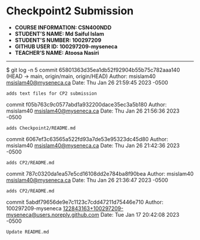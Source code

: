 # Checkpoint2 Submission

- **COURSE INFORMATION: CSN400NDD**
- **STUDENT’S NAME: Md Saiful Islam**
- **STUDENT'S NUMBER: 100297209**
- **GITHUB USER ID: 100297209-myseneca**
- **TEACHER’S NAME: Atoosa Nasiri**

---

$ git log -n 5
commit 65801363d35ea1db52f92904b55b75c782aaa140 (HEAD -> main, origin/main, origin/HEAD)
Author: msislam40 <msislam40@myseneca.ca>
Date:   Thu Jan 26 21:59:45 2023 -0500

    adds text files for CP2 submission

commit f05b763c9c0577abd1a932200dace35ec3a5b180
Author: msislam40 <msislam40@myseneca.ca>
Date:   Thu Jan 26 21:56:36 2023 -0500

    adds Checkpoint2/README.md

commit 6067ef3c63565a522fd93a7de53e95323dc45d80
Author: msislam40 <msislam40@myseneca.ca>
Date:   Thu Jan 26 21:42:36 2023 -0500

    adds CP2/README.md

commit 787c0320da1ea57e5cd16108dd2e784ba8f90bea
Author: msislam40 <msislam40@myseneca.ca>
Date:   Thu Jan 26 21:36:47 2023 -0500

    adds CP2/README.md

commit 5abdf79656de9e7c1123c7cdd47211d75446e710
Author: 100297209-myseneca <122843163+100297209-myseneca@users.noreply.github.com>
Date:   Tue Jan 17 20:42:08 2023 -0500

    Update README.md
